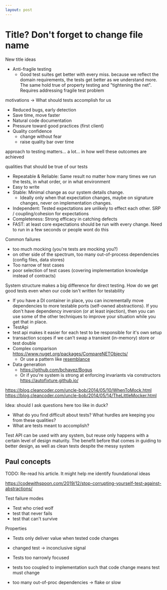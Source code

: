```yaml
---
layout: post
---
```



# Title? Don't forget to change file name

New title ideas
- Anti-fragile testing
  - Good test suites get better with every miss. because we reflect the domain requirements, the tests get better as we understand more. The same hold true of property testing and "tightening the net". Requires addressing fragile test problem



motivations -> What should tests accomplish for us
- Reduced bugs, early detection
- Save time, move faster
- Natural code documentation
- Pressure toward good practices (first client)
- Quality confidence
  - change without fear
  - raise quality bar over time

approach to testing matters... a lot... in how well these outcomes are achieved

qualities that should be true of our tests
- Repeatable & Reliable: Same result no matter how many times we run the tests, in what order, or in what environment
- Easy to write
- Stable: Minimal change as our system details change. 
  - Ideally only when that expectation changes, maybe on signature changes, never on implementation changes.
- Independent: Tested expectations are unlikely to effect each other. SRP / coupling/cohesion for expectations
- Completeness: Strong efficacy in catching defects
- FAST: at least core expectations should be run with every change. Need to run in a few seconds or people wont do this

Common failures
- too much mocking (you're tests are mocking you?)
- on other side of the spectrum, too many out-of-process dependencies (config files, data stores)
- Too narrow of test cases
- poor selection of test cases (covering implementation knowledge instead of contracts)



System structure makes a big difference for direct testing.
How do we get good tests even when our code isn't written for testability
- If you have a DI container in place, you can incrementally move dependencies to more testable ports (self-owned abstractions). If you don't have dependency inversion (or at least injection), then you can use some of the other techniques to improve your situation while you get that in place.
- TestApi
- test api makes it easier for each test to be responsible for it's own setup
- transaction scopes if we can't swap a transient (in-memory) store or test double
- Complex comparison https://www.nuget.org/packages/CompareNETObjects/
  - Or use a pattern like [resemblance](https://blog.ploeh.dk/2012/06/21/TheResemblanceidiom/)
- Data generation
  - https://github.com/bchavez/Bogus
  - Or if you're system is strong at enforcing invariants via constructors https://autofixture.github.io/


https://blog.cleancoder.com/uncle-bob/2014/05/10/WhenToMock.html
https://blog.cleancoder.com/uncle-bob/2014/05/14/TheLittleMocker.html



Idea: should I ask questions here too like in duck?
- What do you find difficult about tests? What hurdles are keeping you from these qualities?
- What are tests meant to accomplish?

Test API can be used with any system, but reuse only happens with a certain level of design maturity. The benefit before that comes in guiding to better design, as well as clean tests despite the messy system



## Paul concepts 

TODO: Re-read his article. It might help me identify foundational ideas

https://codewithspoon.com/2019/12/stop-corrupting-yourself-test-against-abstractions/

Test failure modes
- Test who cried wolf
- test that never fails
- test that can't survive

Properties
- Tests only deliver value when tested code changes
- changed test -> inconclusive signal

- Tests too narrowly focused
- tests too coupled to implementation such that code change means test must change
- too many out-of-proc dependencies -> flake or slow

<!-- 
META: thinking about the post this way, I could definitely revive the presentation with test api

 -->
